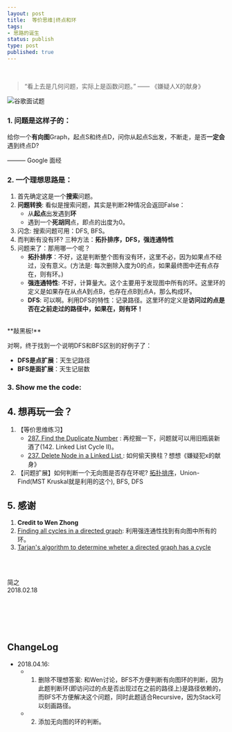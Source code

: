 ```yaml
--- 
layout: post
title:  等价思维|终点和环
tags:
- 思路的诞生
status: publish
type: post
published: true
---
```


<br>

> “看上去是几何问题，实际上是函数问题。” —— 《嫌疑人X的献身》

	
![谷歌面试题](https://i.imgur.com/W9znpVm.jpg)
	
### 1. 问题是这样子的：

给你一个**有向图**Graph，起点S和终点D，问你从起点S出发，不断走，是否**一定会**遇到终点D? 
   
——— Google 面经
	
	
### 2. 一个理想思路是：
	
1. 首先确定这是一个**搜索**问题。
2. **问题转换**: 看似是搜索问题，其实是判断2种情况会返回False：
	- 从**起点**出发遇到**环**
	- 遇到一个**死胡同**点，即点的出度为0。
3. 闪念: 搜索问题可用：DFS, BFS。
4. 而判断有没有环? 三种方法：**拓扑排序，DFS，强连通特性**
5. 问题来了：那用哪一个呢？
	- **拓扑排序**：不好，这是判断整个图有没有环，这里不必，因为如果点不经过，没有意义。(方法是: 每次删除入度为0的点，如果最终图中还有点存在，则有环。)
	- **强连通特性**: 不好，计算量大。这个主要用于发现图中所有的环。这里环的定义是如果存在从点A到点B，也存在点B到点A，那么构成环。
	- **DFS**: 可以啊。利用DFS的特性：记录路径。这里环的定义是**访问过的点是否在之前走过的路径中，如果在，则有环！**
	
<br>
**敲黑板!**

对啊，终于找到一个说明DFS和BFS区别的好例子了：

- **DFS是点扩展**：天生记路径	
- **BFS是面扩展**：天生记层数
	
### 3. Show me the code:
	
<script src="https://gist.github.com/WillWang-X/79010b76d3ec06e975ea939f0a2ec398.js"></script>
	
## 4. 想再玩一会？
	
1. 【等价思维练习】
	- [287. Find the Duplicate Number](https://leetcode.com/problems/find-the-duplicate-number/description/) : 再挖掘一下，问题就可以用旧瓶装新酒了(142. Linked List Cycle II)。
	- [237. Delete Node in a Linked List
](https://leetcode.com/problems/delete-node-in-a-linked-list/description/): 如何偷天换柱？想想《嫌疑犯x的献身》
2. 【问题扩展】如何判断一个无向图是否存在环呢? [拓扑排序](http://www.cnblogs.com/TenosDoIt/p/3644225.html)，Union-Find(MST Kruskal就是利用的这个), BFS, DFS 


## 5. 感谢
1. **Credit to Wen Zhong**
2. [Finding all cycles in a directed graph](https://stackoverflow.com/questions/546655/finding-all-cycles-in-a-directed-graph): 利用强连通性找到有向图中所有的环。
3. [Tarjan's algorithm to determine wheter a directed graph has a cycle](https://math.stackexchange.com/questions/917414/tarjans-algorithm-to-determine-wheter-a-directed-graph-has-a-cycle?utm_medium=organic&utm_source=google_rich_qa&utm_campaign=google_rich_qa)

<br>
<br>

简之           
2018.02.18

<br>
<br>
<br>
<br>

## ChangeLog
- 2018.04.16: 
	- 1. 删除不理想答案: 和Wen讨论，BFS不方便判断有向图环的判断，因为此题判断环(即访问过的点是否出现过在之前的路径上)是路径依赖的，而BFS不方便解决这个问题，同时此题适合Recursive，因为Stack可以刻画路径。
	- 2. 添加无向图的环的判断。
